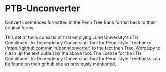 # PTB-Unconverter
Converts sentences formatted in the Penn Tree Bank format back to their original forms

This set of tools consists of first emplying Lund University's LTH Constituent-to-Dependency Conversion Tool for Penn-style Treebanks (https://github.com/ninjin/pennconverter) to the text then Tree_Words.py to clean up the text output by the above tool. The license for the LTH Constituent-to-Dependency Conversion Tool for Penn-style Treebanks can be found on their github site as previously mentioned.
